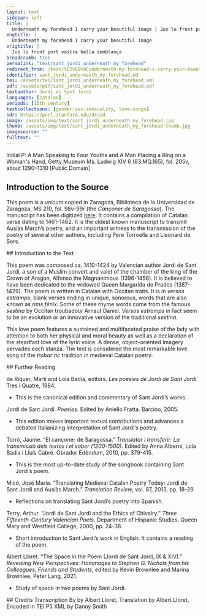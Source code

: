 ```yaml
---
layout: text
sidebar: left
title: |
  Underneath my forehead I carry your beautiful image | Jus lo front port vostra bella semblança
engtitle: |
  Underneath my forehead I carry your beautiful image
origtitle: |
  Jus lo front port vostra bella semblança
breadcrumb: true
permalink: "text/sant_jordi_underneath_my_forehead"
redirect_from: /text/%E2%80%9Cunderneath-my-forehead-i-carry-your-beautiful-image%E2%80%9D
identifier: sant_jordi_underneath_my_forehead.md
tei: /assets/tei/sant_jordi_underneath_my_forehead.xml
pdf: /assets/pdf/sant_jordi_underneath_my_forehead.pdf
textauthor: Jordi di Sant Jordi
languages: [catalan]
periods: [15th_century]
textcollections: [gender-sex-sensuality, love-songs]
sdr: https://purl.stanford.edu/druid 
image: /assets/img/text/sant_jordi_underneath_my_forehead.jpg
thumb: /assets/img/text/sant_jordi_underneath_my_forehead-thumb.jpg
imagesource: ""
fulltext: ""
---
```

 Initial P: A Man Speaking to Four Youths and A Man Placing a Ring on a Woman's Hand, Getty Museum Ms. Ludwig XIV 6 (83.MQ.165), fol. 205v, about 1290–1310 [Public Domain]
 
## Introduction to the Source 
<p>This poem is a <em>unicum</em> copied in Zaragoza, Biblioteca de la Universidad de Zaragoza, MS 210, fol. 98v-99r (the <em>Cançoner de Saragossa</em>). The manuscript has been digitized <a href="http://zaguan.unizar.es/record/535?ln=en">here</a>. It contains a compilation of Catalan verse dating to 1461-1462. It is the oldest known manuscript to transmit Ausiàs March’s poetry, and an important witness to the transmission of the poetry of several other authors, including Pere Torroella and Lleonard de Sors.</p>
## Introduction to the Text 
<p>This poem was composed ca. 1410-1424 by Valencian author Jordi de Sant Jordi, a son of a Muslim convert and valet of the chamber of the king of the Crown of Aragon, Alfonso the Magnanimous (1396-1458). It is believed to have been dedicated to the widowed Queen Margarida de Prades (1387-1429). The poem is written in Catalan with Occitan traits. It is in <em>versos estramps</em>, blank verses ending in unique, sonorous, words that are also known as <em>rims fènix</em>. Some of these rhyme words come from the famous <em>sestina</em> by Occitan troubadour Arnaut Daniel. <em>Versos estramps</em> in fact seem to be an evolution or an innovative version of the traditional <em>sestina</em>.</p> <p>This love poem features a sustained and multifaceted praise of the lady with attention to both her physical and moral beauty as well as a declaration of the steadfast love of the lyric voice. A dense, object-oriented imagery pervades each stanza. The text is considered the most remarkable love song of the <em>trobar ric</em> tradition in medieval Catalan poetry.</p>
## Further Reading 
<p>de Riquer, Martí and Lola Badia, editors. <em>Les poesies de Jordi de Sant Jordi.</em> Tres i Quatre, 1984.</p> <ul> <li>This is the canonical edition and commentary of Sant Jordi’s works.</li> </ul> <p>Jordi de Sant Jordi. <em>Poesies</em>. Edited by Aniello Fratta. Barcino, 2005.</p> <ul> <li>This edition makes important textual contributions and advances a debated Italianizing interpretation of Sant Jordi’s poetry.</li> </ul> <p>Torró, Jaume. “El cançoner de Saragossa.” <em>Translatar i transferir: La transmissió dels textos i el saber (1200-1500)</em>. Edited by Anna Alberni, Lola Badia i Lluís Cabré. Obrador Edèndum, 2010, pp. 379-415.</p> <ul> <li>This is the most up-to-date study of the songbook containing Sant Jordi’s poem.</li> </ul> <p>Micó, José María. “Translating Medieval Catalan Poetry Today: Jordi de Sant Jordi and Ausiàs March.” <em>Translation Review</em>, vol. 87, 2013, pp. 18-29.</p> <ul> <li>Reflections on translating Sant Jordi’s poetry into Spanish.</li> </ul> <p>Terry, Arthur. “Jordi de Sant Jordi and the Ethics of Chivalry.” <em>Three Fifteenth-Century Valencian Poets</em>. Department of Hispanic Studies, Queen Mary and Westfield College, 2000, pp. 24-38.</p> <ul> <li>Short introduction to Sant Jordi’s work in English. It contains a reading of the poem.</li> </ul> <p>Albert Lloret. “The Space in the Poem (Jordi de Sant Jordi, IX & XIV).” <em>Revealing New Perspectives: Hommages to Stephen G. Nichols from his Colleagues, Friends and Students</em>, edited by Kevin Brownlee and Marina Brownlee, Peter Lang, 2021.</p> <ul> <li>Study of space in two poems by Sant Jordi.</li> </ul>
## Credits
Transcription By by Albert Lloret, Translation by Albert Lloret, Encoded in TEI P5 XML by Danny Smith
